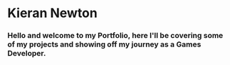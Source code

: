 # Kieran Newton
### Hello and welcome to my Portfolio, here I'll be covering some of my projects and showing off my journey as a Games Developer.
	
	
